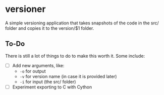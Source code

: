 # versioner
A simple versioning application that takes snapshots of the code in the src/ folder and copies it to the version/$1 folder.

## To-Do
There is still a lot of things to do to make this worth it. Some include:
- [ ] Add new arguments, like:
  - `-o` for output
  - `-v` for version name (in case it is provided later)
  - `-i` for input (the src/ folder)
- [ ] Experiment exporting to C with Cython
